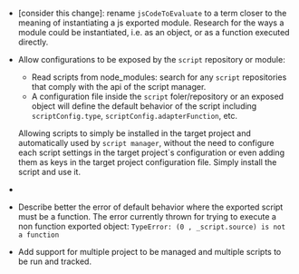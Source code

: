 - [consider this change]: rename `jsCodeToEvaluate` to a term closer to the meaning of instantiating a js exported module. Research for the ways a module could be instantiated, i.e. as an object, or as a function executed directly.

- Allow configurations to be exposed by the `script` repository or module: 
    - Read scripts from node_modules: search for any `script` repositories that comply with the api of the script manager.
    - A configuration file inside the `script` foler/repository or an exposed object will define the default behavior of the script including `scriptConfig.type`, `scriptConfig.adapterFunction`, etc.

    Allowing scripts to simply be installed in the target project and automatically used by `script manager`, without the need to configure each script settings in the target project`s configuration or even adding them as keys in the target project configuration file. Simply install the script and use it.

- 

- Describe better the error of default behavior where the exported script must be a function. The error currently thrown for trying to execute a non function exported object: `TypeError: (0 , _script.source) is not a function`

- Add support for multiple project to be managed and multiple scripts to be run and tracked.

